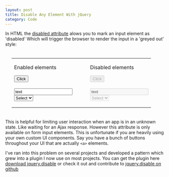 ```yaml
---
layout: post
title: Disable Any Element With jQuery
category: Code
---
```


In HTML the [disabled attribute](http://www.w3schools.com/tags/att_input_disabled.asp) alows you to mark an input element as 'disabled' Which will trigger 
the browser to render the input in a 'greyed out' style:

<table style="padding:20px;">
  <tr>
    <td>
      <form>
        <p>Enabled elements</p>
        <button >Click</button><br /><br />
        <input type="text"  value="text" /><br />
        <select ><br />
          <option>Select</option>
        </select>
      </form>
    </td>
    <td>
      <form style="padding-left:40px;">
        <p>Disabled elements</p>
        <button disabled="disabled">Click</button><br /><br />
        <input type="text" disabled="disabled" value="text" /><br />
        <select disabled="disabled"><br />
          <option>Select</option>
        </select>
      </form>
    </td>
  </tr>
</table>


This is helpful for limiting user interaction when an app is in an unknown state. Like waiting for an Ajax response. However this attribute is only available on form input elements.
This is unfortunate if you are heavily using your own custom UI components. Say you have a bunch of buttons throughout your UI that are actually `<a>` elements.

I've ran into this problem on several projects and developed a pattern which grew into a plugin I now use on most projects. You can get the plugin here [download jquery.disable](https://github.com/kevzettler/jquery.disable/downloads)
or check it out and contribute to [jquery.disable on github](https://github.com/kevzettler/jquery.disable) 
